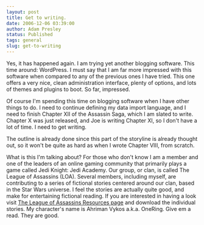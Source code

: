 ```yaml
---
layout: post
title: Get to writing.
date: 2006-12-06 03:39:00
author: Adam Presley
status: Published
tags: general
slug: get-to-writing
---
```

Yes, it has happened again. I am trying yet another blogging software.
This time around: WordPress. I must say that I am far more impressed
with this software when compared to any of the previous ones I have
tried. This one offers a very nice, clean administration interface,
plenty of options, and lots of themes and plugins to boot. So far,
impressed.  
  
Of course I'm spending this time on blogging software when I have other
things to do. I need to continue defining my data import language, and I
need to finish Chapter XII of the Assassin Saga, which I am slated to
write. Chapter X was just released, and Joe is writing Chapter XI, so I
don't have a lot of time. I need to get writing.  
  
The outline is already done since this part of the storyline is already 
thought out, so it won't be quite as hard as when I
wrote Chapter VIII, from scratch.  
  
What is this I'm talking about? For those who don't know I am a member
and one of the leaders of an online gaming community that primarily
plays a game called Jedi Knight: Jedi Academy. Our group, or clan, is
called The League of Assassins (LOA). Several members, including myself,
are contributing to a series of fictional stories centered around our
clan, based in the Star Wars universe. I feel the stories are actually
quite good, and make for entertaining fictional reading. If you are
interested in having a look visit [The League of Assassins Resources
page](http://www.theleagueofassassins.com/resources.php) and 
download the individual stories. My character's name is
Ahriman Vykos a.k.a. OneRing. Give em a read. They are good.
